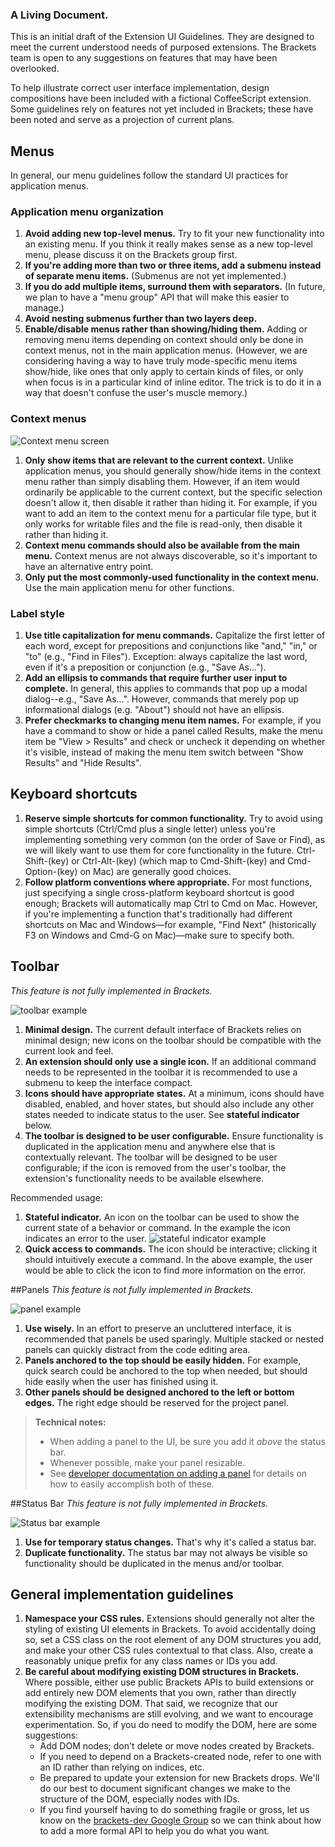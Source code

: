 ### A Living Document.
This is an initial draft of the Extension UI Guidelines.  They are designed to meet the current understood needs of purposed extensions.  The Brackets team is open to any suggestions on features that may have been overlooked.

To help illustrate correct user interface implementation, design compositions have been included with a fictional CoffeeScript extension.  Some guidelines rely on features not yet included in Brackets; these have been noted and serve as a projection of current plans.  

## Menus

In general, our menu guidelines follow the standard UI practices for application menus.

### Application menu organization

1. **Avoid adding new top-level menus.** Try to fit your new functionality into an existing menu. If you think it really makes sense as a new top-level menu, please discuss it on the Brackets group first.
2. **If you're adding more than two or three items, add a submenu instead of separate menu items.** (Submenus are not yet implemented.)
3. **If you do add multiple items, surround them with separators.** (In future, we plan to have a "menu group" API that will make this easier to manage.)
4. **Avoid nesting submenus further than two layers deep.**
5. **Enable/disable menus rather than showing/hiding them.** Adding or removing menu items depending on context should only be done in context menus, not in the main application menus. (However, we are considering having a way to have truly mode-specific menu items show/hide, like ones that only apply to certain kinds of files, or only when focus is in a particular kind of inline editor. The trick is to do it in a way that doesn't confuse the user's muscle memory.)

### Context menus

![Context menu screen][context_menu]

1. **Only show items that are relevant to the current context.** Unlike application menus, you should generally show/hide items in the context menu rather than simply disabling them. However, if an item would ordinarily be applicable to the current context, but the specific selection doesn't allow it, then disable it rather than hiding it. For example, if you want to add an item to the context menu for a particular file type, but it only works for writable files and the file is read-only, then disable it rather than hiding it.
2. **Context menu commands should also be available from the main menu.** Context menus are not always discoverable, so it's important to have an alternative entry point.
3. **Only put the most commonly-used functionality in the context menu.** Use the main application menu for other functions.

### Label style

1. **Use title capitalization for menu commands.** Capitalize the first letter of each word, except for prepositions and conjunctions like "and," "in," or "to" (e.g., "Find in Files"). Exception: always capitalize the last word, even if it's a preposition or conjunction (e.g., "Save As...").
2. **Add an ellipsis to commands that require further user input to complete.** In general, this applies to commands that pop up a modal dialog--e.g., "Save As...". However, commands that merely pop up informational dialogs (e.g. "About") should not have an ellipsis.
3. **Prefer checkmarks to changing menu item names.** For example, if you have a command to show or hide a panel called Results, make the menu item be "View > Results" and check or uncheck it depending on whether it's visible, instead of making the menu item switch between "Show Results" and "Hide Results". 

## Keyboard shortcuts

1. **Reserve simple shortcuts for common functionality.** Try to avoid using simple shortcuts (Ctrl/Cmd plus a single letter) unless you're implementing something very common (on the order of Save or Find), as we will likely want to use them for core functionality in the future. Ctrl-Shift-(key) or Ctrl-Alt-(key) (which map to Cmd-Shift-(key) and Cmd-Option-(key) on Mac) are generally good choices.
2. **Follow platform conventions where appropriate.** For most functions, just specifying a single cross-platform keyboard shortcut is good enough; Brackets will automatically map Ctrl to Cmd on Mac. However, if you're implementing a function that's traditionally had different shortcuts on Mac and Windows&mdash;for example, "Find Next" (historically F3 on Windows and Cmd-G on Mac)&mdash;make sure to specify both.

## Toolbar
*This feature is not fully implemented in Brackets.*

![toolbar example][toolbar]

1. **Minimal design.** The current default interface of Brackets relies on minimal design; new icons on the toolbar should be compatible with the current look and feel.
2. **An extension should only use a single icon.** If an additional command needs to be represented in the toolbar it is recommended to use a submenu to keep the interface compact.
3. **Icons should have appropriate states.** At a minimum, icons should have disabled, enabled, and hover states, but should also include any other states needed to indicate status to the user. See **stateful indicator** below.
4. **The toolbar is designed to be user configurable.** Ensure functionality is duplicated in the application menu and anywhere else that is contextually relevant.  The toolbar will be designed to be user configurable; if the icon is removed from the user's toolbar, the extension's functionality needs to be available elsewhere.

Recommended usage:

1. **Stateful indicator.** An icon on the toolbar can be used to show the current state of a behavior or command.  In the example the icon indicates an error to the user. ![stateful indicator example][stateful_toolbar]
2. **Quick access to commands.** The icon should be interactive; clicking it should intuitively execute a command. In the above example, the user would be able to click the icon to find more information on the error.


##Panels
*This feature is not fully implemented in Brackets.*

![panel example][panel]

1. **Use wisely.** In an effort to preserve an uncluttered interface, it is recommended that panels be used sparingly.  Multiple stacked or nested panels can quickly distract from the code editing area.
2. **Panels anchored to the top should be easily hidden.** For example, quick search could be anchored to the top when needed, but should hide easily when the user has finished using it.
3. **Other panels should be designed anchored to the left or bottom edges.** The right edge should be reserved for the project panel.

> **Technical notes:**
> * When adding a panel to the UI, be sure you add it _above_ the status bar.
> * Whenever possible, make your panel resizable.
> * See [developer documentation on adding a panel](https://github.com/adobe/brackets/wiki/How-to-write-extensions#wiki-addpanel) for details on how to easily accomplish both of these.

##Status Bar
*This feature is not fully implemented in Brackets.*

![Status bar example][status_bar]

1. **Use for temporary status changes.** That's why it's called a status bar.
2. **Duplicate functionality.** The status bar may not always be visible so functionality should be duplicated in the menus and/or toolbar.


## General implementation guidelines

1. **Namespace your CSS rules.** Extensions should generally not alter the styling of existing UI elements in Brackets. To avoid accidentally doing so, set a CSS class on the root element of any DOM structures you add, and make your other CSS rules contextual to that class. Also, create a reasonably unique prefix for any class names or IDs you add.
2. **Be careful about modifying existing DOM structures in Brackets.** Where possible, either use public Brackets APIs to build extensions or add entirely new DOM elements that you own, rather than directly modifying the existing DOM. That said, we recognize that our extensibility mechanisms are still evolving, and we want to encourage experimentation. So, if you do need to modify the DOM, here are some suggestions:
    * Add DOM nodes; don't delete or move nodes created by Brackets.
    * If you need to depend on a Brackets-created node, refer to one with an ID rather than relying on indices, etc.
    * Be prepared to update your extension for new Brackets drops. We'll do our best to document significant changes we make to the structure of the DOM, especially nodes with IDs.
    * If you find yourself having to do something fragile or gross, let us know on the [brackets-dev Google Group](http://groups.google.com/group/brackets-dev) so we can think about how to add a more formal API to help you do what you want.

[context_menu]: screenshots/ui_guidelines/context_menus.png
[toolbar]: screenshots/ui_guidelines/toolbar.png
[stateful_toolbar]: screenshots/ui_guidelines/stateful_toolbar.png
[panel]: screenshots/ui_guidelines/bottom_panel.png
[status_bar]: screenshots/ui_guidelines/status_bar.png